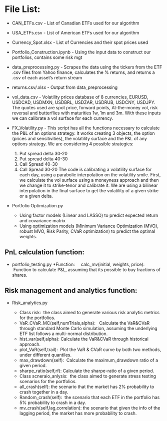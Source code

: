 # File List:

* CAN_ETFs.csv - List of Canadian ETFs used for our algorithm
* USA_ETFs.csv - List of American ETFs used for our algorithm 
* Currency_Spot.xlsx - List of Currencies and their spot prices used
* Portfolio_Construction.ipynb - Using the input data to construct our portfolios, contains some risk mgt
* data_preprocessing.py - Scrapes the data using the tickers from the ETF .csv files from Yahoo finance, calculates the % returns, and returns a .csv of each asset’s return stream
* returns.csv/.xlsx - Output from data_preprocessing
* vol_data.csv - Volatility prices database of 8 currencies, EURUSD, USDCAD, USDMXN, USDBRL, USDZAR, USDRUB, USDCNY, USDJPY. The quotes used are spot price, forward points, At-the-money vol, risk reversal and butterflies with maturities 1w, 1m and 3m. With these inputs we can calibrate a vol surface for each currency. 
* FX_Volatility.py - This script has all the functions necessary to calculate the P&L of an options strategy. It works creating 3 objects, the option (prices and sensitivities), the volatility surface and the P&L of any options strategy. We are considering 4 possible strategies:
	1.	Put spread delta 30-20
	2.	Put spread delta 40-30
	3.	Call Spread 40-30 
	4.	Call Spread 30-20
The code is calibrating a volatility surface for each day, using a parabolic interpolation on the volatility smile. First, we calculate the vol surface using a moneyness approach and then we change it to strike-tenor and calibrate it. We are using a bilinear interpolation in the final surface to get the volatility of a given strike or a given delta. 

* Portfolio Optimization.py
	* Using factor models (Linear and LASSO) to predict expected return and covariance matrix 
	* Using optimization models (Minimum Variance Optimization (MVO), robust MVO, Risk Parity, CVaR optimization) to predict the optimal weights.

## PnL calculation function:


* portfolio_testing.py
	*Function:
    calc_mv(initial, weights, price):  Function to calculate P&L, assuming that its possible to buy fractions of shares. 

## Risk management and analytics function:


* Risk_analytics.py

	* Class risk:  the class aimed to generate various risk analytic metrics for the portfolios. 
	* VaR_CVaR_MC(self,numTrials,alpha):   Calculate the VaR&CVaR through standard Monte Carlo simulation, assuming the underlying ETF list follows a multi-normal distribution. 
	* hist_var(self,alpha): Calculate the VaR&CVaR through historical approach. 
	* plot_VaR(self,trail):  Plot the VaR & CVaR curve by both two methods, under different quantiles. 
	* max_drawdown(self):  Calculate the maximum_drawdown ratio of a given period. 
	* sharpe_ratio(self,rf): Calculate the sharpe-ratio of a given period. 
	* Class scneraio_anlysis:  the class aimed to generate stress testing scenarios for the portfolios. 
	* all_crash(self): the scenario that the market has 2% probability to crash together in a day. 
	* Random_crash(self):  the scenario that each ETF in the portfolio has 5% probability to crash in a day. 
	* mv_crash(self,lag,correlation): the scenario that given the info of the lagging period, the market has more probability to crash.
  
 
  



